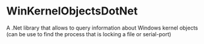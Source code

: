 # WinKernelObjectsDotNet
A .Net library that allows to query information about Windows kernel objects (can be use to find the process that is locking a file or serial-port)

